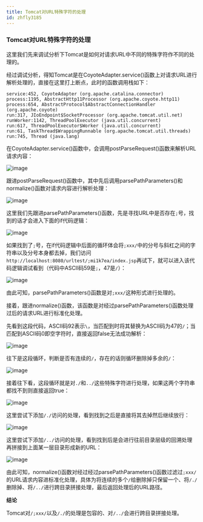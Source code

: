 ```yaml
---
title: Tomcat对URL特殊字符的处理
id: zhfly3185
---
```


### Tomcat对URL特殊字符的处理

这里我们先来调试分析下Tomcat是如何对请求URL中不同的特殊字符作不同的处理的。

经过调试分析，得知Tomcat是在CoyoteAdapter.service()函数上对请求URL进行解析处理的，直接在这里打上断点，此时的函数调用栈如下：

```
service:452, CoyoteAdapter (org.apache.catalina.connector)
process:1195, AbstractHttp11Processor (org.apache.coyote.http11)
process:654, AbstractProtocol$AbstractConnectionHandler (org.apache.coyote)
run:317, JIoEndpoint$SocketProcessor (org.apache.tomcat.util.net)
runWorker:1142, ThreadPoolExecutor (java.util.concurrent)
run:617, ThreadPoolExecutor$Worker (java.util.concurrent)
run:61, TaskThread$WrappingRunnable (org.apache.tomcat.util.threads)
run:745, Thread (java.lang) 
```

在CoyoteAdapter.service()函数中，会调用postParseRequest()函数来解析URL请求内容：

![image](../img/cb5def18a784ba224fbca4ad86ab3ab4.png)

跟进postParseRequest()函数中，其中先后调用parsePathParameters()和normalize()函数对请求内容进行解析处理：

![image](../img/d51162693320af29a1a042fac5c5589b.png)

这里我们先跟进parsePathParameters()函数，先是寻找URL中是否存在`;`号，找到的话才会进入下面的if代码逻辑：

![image](../img/8d41cc0ba23146cf570ded107d94a755.png)

如果找到了`;`号，在if代码逻辑中后面的循环体会将`;xxx/`中的分号与斜杠之间的字符串以及分号本身都去掉，我们访问`http://localhost:8080/urltest/;mi1k7ea/index.jsp`再试下，就可以进入该代码逻辑调试看到（代码中ASCII码59是`;`，47是`/`）：

![image](../img/034f4d771b61d744b47b231864ca9956.png)

由此可知，parsePathParameters()函数是对`;xxx/`这种形式进行处理的。

接着，跟进normalize()函数，该函数是对经过parsePathParameters()函数处理过后的请求URL进行标准化处理。

先看到这段代码，ASCII码92表示`\`，当匹配到时将其替换为ASCII码为47的`/`；当匹配到ASCII码0即空字符时，直接返回false无法成功解析：

![image](../img/71289719054d6504ce1e5b8c242b5941.png)

往下是这段循环，判断是否有连续的`/`，存在的话则循环删除掉多余的`/`：

![image](../img/86e3d06d2077afdc58e3200ab21e4fd1.png)

接着往下看，这段循环就是对`./`和`../`这些特殊字符进行处理，如果这两个字符串都找不到则直接返回true：

![image](../img/379fb58b24530834645eb261d8b567ec.png)

这里尝试下添加`/./`访问的处理，看到找到之后是直接将其去掉然后继续放行：

![image](../img/95e62e5912989dcc459ba324a5a9a155.png)

这里尝试下添加`/../`访问的处理，看到找到后是会进行往前目录层级的回溯处理再拼接到上面某一层目录形成新的URL：

![image](../img/da4e98e4e8ff1daa47d1251c093ac2bd.png)

由此可知，normalize()函数对经过经过parsePathParameters()函数过滤过`;xxx/`的URL请求内容进标准化处理，具体为将连续的多个`/`给删除掉只保留一个、将`/./`删除掉、将`/../`进行跨目录拼接处理，最后返回处理后的URL路径。

**结论**

Tomcat对`/;xxx/`以及`/./`的处理是包容的、对`/../`会进行跨目录拼接处理。